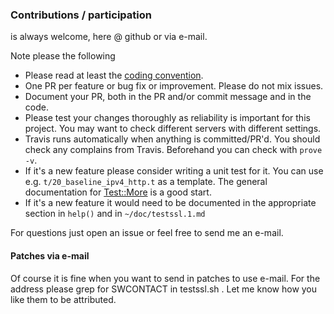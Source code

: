 
### Contributions / participation

is always welcome, here @ github or via e-mail.

Note please the following

* Please read at least the [coding convention](https://github.com/drwetter/testssl.sh/Coding_Convention.md).
* One PR per feature or bug fix or improvement. Please do not mix issues.
* Document your PR, both in the PR and/or commit message and in the code.
* Please test your changes thoroughly as reliability is important for this project. You may want to check different servers with different settings.
* Travis runs automatically when anything is committed/PR'd. You should check any complains from Travis. Beforehand you can check with `prove -v`.
* If it's a new feature please consider writing a unit test for it. You can use e.g. `t/20_baseline_ipv4_http.t` as a template. The general documentation for [Test::More](https://perldoc.perl.org/Test/More.html) is a good start.
* If it's a new feature it would need to be documented in the appropriate section in `help()` and in `~/doc/testssl.1.md`

For questions just open an issue or feel free to send me an e-mail.

#### Patches via e-mail

Of course it is fine when you want to send in patches to use e-mail. For the address please grep for SWCONTACT in testssl.sh .
Let me know how you like them to be attributed.
